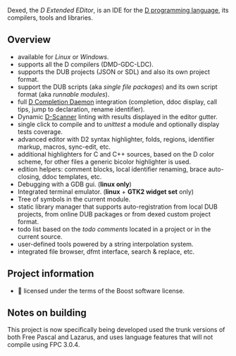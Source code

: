 Dexed, the _D Extended EDitor_, is an IDE for the [D programming language](https://dlang.org), its compilers, tools and libraries.

## Overview

- available for _Linux_ or _Windows_.
- supports all the D compilers (DMD-GDC-LDC).
- supports the DUB projects (JSON or SDL) and also its own project format.
- support the DUB scripts (aka _single file packages_) and its own script format (aka _runnable modules_).
- full [D Completion Daemon](https://github.com/dlang-community/DCD) integration (completion, ddoc display, call tips, jump to declaration, rename identifier).
- Dynamic [D-Scanner](https://github.com/dlang-community/D-Scanner) linting with results displayed in the editor gutter.
- single click to compile and to _unittest_ a module and optionally display tests coverage.
- advanced editor with D2 syntax highlighter, folds, regions, identifier markup, macros, sync-edit, etc.
- additional highlighters for C and C++ sources, based on the D color scheme, for other files a generic bicolor highlighter is used.
- edition helpers: comment blocks, local identifier renaming, brace auto-closing, ddoc templates, etc.
- Debugging with a GDB gui. (**linux only**)
- Integrated terminal emulator. (**linux** + **GTK2 widget set** only)
- Tree of symbols in the current module.
- static library manager that supports auto-registration from local DUB projects, from online DUB packages or from dexed custom project format.
- todo list based on the _todo comments_ located in a project or in the current source.
- user-defined tools powered by a string interpolation system.
- integrated file browser, dfmt interface, search & replace, etc.

## Project information

- :scroll: licensed under the terms of the Boost software license.

## Notes on building

This project is now specifically being developed used the trunk versions of both Free Pascal and Lazarus, and uses language features that will not compile using FPC 3.0.4. 
